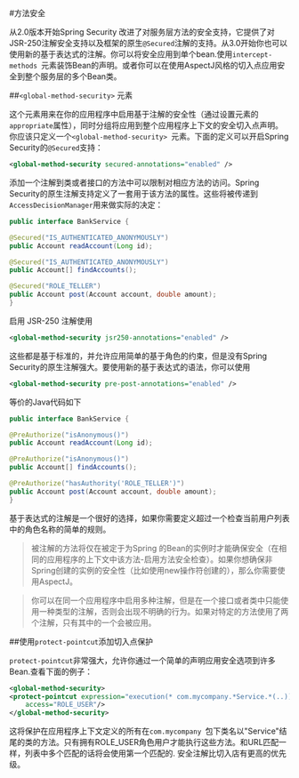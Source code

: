 #方法安全

从2.0版本开始Spring Security 改进了对服务层方法的安全支持，它提供了对JSR-250注解安全支持以及框架的原生```@Secured```注解的支持。从3.0开始你也可以使用新的基于表达式的注解。你可以将安全应用到单个bean.使用```intercept-methods ```元素装饰Bean的声明。或者你可以在使用AspectJ风格的切入点应用安全到整个服务层的多个Bean类。

##```<global-method-security>``` 元素

这个元素用来在你的应用程序中启用基于注解的安全性（通过设置元素的```appropriate```属性），同时分组将应用到整个应用程序上下文的安全切入点声明。你应该只定义一个```<global-method-security> ```元素。下面的定义可以开启Spring Security的```@Secured```支持：

```xml
<global-method-security secured-annotations="enabled" />
```

添加一个注解到类或者接口的方法中可以限制对相应方法的访问。Spring Security的原生注解支持定义了一套用于该方法的属性。这些将被传递到```AccessDecisionManager```用来做实际的决定：

```java
public interface BankService {

@Secured("IS_AUTHENTICATED_ANONYMOUSLY")
public Account readAccount(Long id);

@Secured("IS_AUTHENTICATED_ANONYMOUSLY")
public Account[] findAccounts();

@Secured("ROLE_TELLER")
public Account post(Account account, double amount);
}
```

启用 JSR-250 注解使用

```xml
<global-method-security jsr250-annotations="enabled" />
```
这些都是基于标准的，并允许应用简单的基于角色的约束，但是没有Spring Security的原生注解强大。要使用新的基于表达式的语法，你可以使用


```xml
<global-method-security pre-post-annotations="enabled" />
```

等价的Java代码如下

```java
public interface BankService {

@PreAuthorize("isAnonymous()")
public Account readAccount(Long id);

@PreAuthorize("isAnonymous()")
public Account[] findAccounts();

@PreAuthorize("hasAuthority('ROLE_TELLER')")
public Account post(Account account, double amount);
}
```
基于表达式的注解是一个很好的选择，如果你需要定义超过一个检查当前用户列表中的角色名称的简单的规则。

>被注解的方法将仅在被定于为Spring 的Bean的实例时才能确保安全（在相同的应用程序的上下文中该方法-启用方法安全检查）。如果你想确保非Spring创建的实例的安全性（比如使用new操作符创建的），那么你需要使用AspectJ。
>

>你可以在同一个应用程序中启用多种注解，但是在一个接口或者类中只能使用一种类型的注解，否则会出现不明确的行为。如果对特定的方法使用了两个注解，只有其中的一个会被应用。

##使用```protect-pointcut```添加切入点保护

```protect-pointcut```非常强大，允许你通过一个简单的声明应用安全选项到许多Bean.查看下面的例子：


```xml
<global-method-security>
<protect-pointcut expression="execution(* com.mycompany.*Service.*(..))"
	access="ROLE_USER"/>
</global-method-security>
```
这将保护在应用程序上下文定义的所有在```com.mycompany ```包下类名以"Service"结尾的类的方法。只有拥有ROLE_USER角色用户才能执行这些方法。和URL匹配一样，列表中多个匹配的话将会使用第一个匹配的. 安全注解比切入店有更高的优先级。
